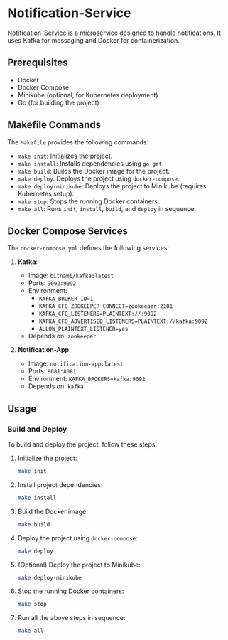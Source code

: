 # Notification-Service

Notification-Service is a microservice designed to handle notifications. It uses Kafka for messaging and Docker for containerization.

## Prerequisites

- Docker
- Docker Compose
- Minikube (optional, for Kubernetes deployment)
- Go (for building the project)

## Makefile Commands

The `Makefile` provides the following commands:

- `make init`: Initializes the project.
- `make install`: Installs dependencies using `go get`.
- `make build`: Builds the Docker image for the project.
- `make deploy`: Deploys the project using `docker-compose`.
- `make deploy-minikube`: Deploys the project to Minikube (requires Kubernetes setup).
- `make stop`: Stops the running Docker containers.
- `make all`: Runs `init`, `install`, `build`, and `deploy` in sequence.

## Docker Compose Services

The `docker-compose.yml` defines the following services:



1. **Kafka**:
    - Image: `bitnami/kafka:latest`
    - Ports: `9092:9092`
    - Environment:
      - `KAFKA_BROKER_ID=1`
      - `KAFKA_CFG_ZOOKEEPER_CONNECT=zookeeper:2181`
      - `KAFKA_CFG_LISTENERS=PLAINTEXT://:9092`
      - `KAFKA_CFG_ADVERTISED_LISTENERS=PLAINTEXT://kafka:9092`
      - `ALLOW_PLAINTEXT_LISTENER=yes`
    - Depends on: `zookeeper`

2. **Notification-App**:
    - Image: `notification-app:latest`
    - Ports: `8081:8081`
    - Environment: `KAFKA_BROKERS=kafka:9092`
    - Depends on: `kafka`

## Usage

### Build and Deploy

To build and deploy the project, follow these steps:

1. Initialize the project:
    ```bash
    make init
    ```

2. Install project dependencies:
    ```bash
    make install
    ```

3. Build the Docker image:
    ```bash
    make build
    ```

4. Deploy the project using `docker-compose`:
    ```bash
    make deploy
    ```

5. (Optional) Deploy the project to Minikube:
    ```bash
    make deploy-minikube
    ```

6. Stop the running Docker containers:
    ```bash
    make stop
    ```

7. Run all the above steps in sequence:
    ```bash
    make all
    ```
